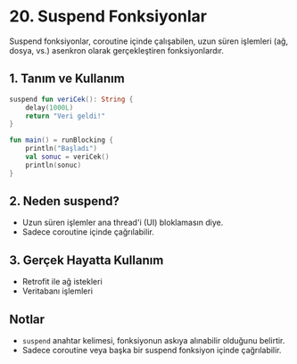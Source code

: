 # 20. Suspend Fonksiyonlar

Suspend fonksiyonlar, coroutine içinde çalışabilen, uzun süren işlemleri (ağ, dosya, vs.) asenkron olarak gerçekleştiren fonksiyonlardır.

## 1. Tanım ve Kullanım
```kotlin
suspend fun veriCek(): String {
    delay(1000L)
    return "Veri geldi!"
}

fun main() = runBlocking {
    println("Başladı")
    val sonuc = veriCek()
    println(sonuc)
}
```

## 2. Neden suspend?
- Uzun süren işlemler ana thread'i (UI) bloklamasın diye.
- Sadece coroutine içinde çağrılabilir.

## 3. Gerçek Hayatta Kullanım
- Retrofit ile ağ istekleri
- Veritabanı işlemleri

## Notlar
- `suspend` anahtar kelimesi, fonksiyonun askıya alınabilir olduğunu belirtir.
- Sadece coroutine veya başka bir suspend fonksiyon içinde çağrılabilir. 